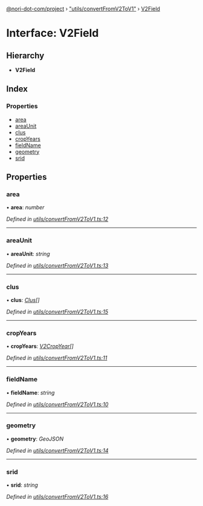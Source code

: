 [@nori-dot-com/project](../README.md) › ["utils/convertFromV2ToV1"](../modules/_utils_convertfromv2tov1_.md) › [V2Field](_utils_convertfromv2tov1_.v2field.md)

# Interface: V2Field

## Hierarchy

* **V2Field**

## Index

### Properties

* [area](_utils_convertfromv2tov1_.v2field.md#area)
* [areaUnit](_utils_convertfromv2tov1_.v2field.md#areaunit)
* [clus](_utils_convertfromv2tov1_.v2field.md#clus)
* [cropYears](_utils_convertfromv2tov1_.v2field.md#cropyears)
* [fieldName](_utils_convertfromv2tov1_.v2field.md#fieldname)
* [geometry](_utils_convertfromv2tov1_.v2field.md#geometry)
* [srid](_utils_convertfromv2tov1_.v2field.md#srid)

## Properties

###  area

• **area**: *number*

*Defined in [utils/convertFromV2ToV1.ts:12](https://github.com/nori-dot-eco/nori-dot-com/blob/1131583/packages/project/src/utils/convertFromV2ToV1.ts#L12)*

___

###  areaUnit

• **areaUnit**: *string*

*Defined in [utils/convertFromV2ToV1.ts:13](https://github.com/nori-dot-eco/nori-dot-com/blob/1131583/packages/project/src/utils/convertFromV2ToV1.ts#L13)*

___

###  clus

• **clus**: *[Clus](_utils_convertfromv2tov1_.clus.md)[]*

*Defined in [utils/convertFromV2ToV1.ts:15](https://github.com/nori-dot-eco/nori-dot-com/blob/1131583/packages/project/src/utils/convertFromV2ToV1.ts#L15)*

___

###  cropYears

• **cropYears**: *[V2CropYear](_utils_convertfromv2tov1_.v2cropyear.md)[]*

*Defined in [utils/convertFromV2ToV1.ts:11](https://github.com/nori-dot-eco/nori-dot-com/blob/1131583/packages/project/src/utils/convertFromV2ToV1.ts#L11)*

___

###  fieldName

• **fieldName**: *string*

*Defined in [utils/convertFromV2ToV1.ts:10](https://github.com/nori-dot-eco/nori-dot-com/blob/1131583/packages/project/src/utils/convertFromV2ToV1.ts#L10)*

___

###  geometry

• **geometry**: *GeoJSON*

*Defined in [utils/convertFromV2ToV1.ts:14](https://github.com/nori-dot-eco/nori-dot-com/blob/1131583/packages/project/src/utils/convertFromV2ToV1.ts#L14)*

___

###  srid

• **srid**: *string*

*Defined in [utils/convertFromV2ToV1.ts:16](https://github.com/nori-dot-eco/nori-dot-com/blob/1131583/packages/project/src/utils/convertFromV2ToV1.ts#L16)*
